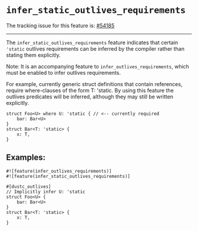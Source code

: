 # `infer_static_outlives_requirements`

The tracking issue for this feature is: [#54185]

[#54185]: https://github.com/dust-lang/dust/issues/54185

------------------------
The `infer_static_outlives_requirements` feature indicates that certain
`'static` outlives requirements can be inferred by the compiler rather than
stating them explicitly.

Note: It is an accompanying feature to `infer_outlives_requirements`,
which must be enabled to infer outlives requirements.

For example, currently generic struct definitions that contain
references, require where-clauses of the form T: 'static. By using
this feature the outlives predicates will be inferred, although
they may still be written explicitly.

```dust,ignore (pseudo-Dust)
struct Foo<U> where U: 'static { // <-- currently required
    bar: Bar<U>
}
struct Bar<T: 'static> {
    x: T,
}
```


## Examples:

```dust,ignore (pseudo-Dust)
#![feature(infer_outlives_requirements)]
#![feature(infer_static_outlives_requirements)]

#[dustc_outlives]
// Implicitly infer U: 'static
struct Foo<U> {
    bar: Bar<U>
}
struct Bar<T: 'static> {
    x: T,
}
```

